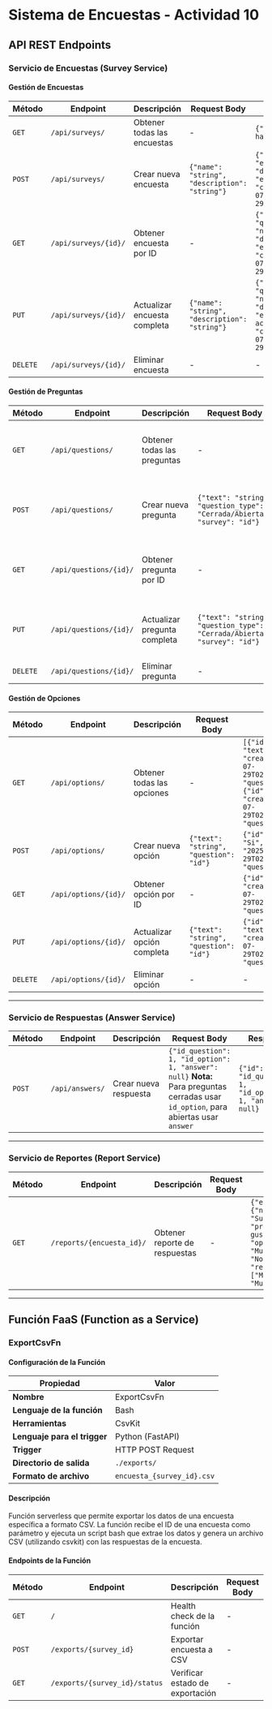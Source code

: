 # Sistema de Encuestas - Actividad 10

## API REST Endpoints

### Servicio de Encuestas (Survey Service)

#### Gestión de Encuestas

| Método | Endpoint | Descripción | Request Body | Response | Status |
|--------|----------|-------------|--------------|----------|--------|
| `GET` | `/api/surveys/` | Obtener todas las encuestas | - | `{"message": "aun no hay encuestas"}` | `200` |
| `POST` | `/api/surveys/` | Crear nueva encuesta | `{"name": "string", "description": "string"}` | `{"id": 1, "name": "encuesta", "description": "encuesta1", "created_at": "2025-07-29T01:54:20.517969Z"}` | `201` |
| `GET` | `/api/surveys/{id}/` | Obtener encuesta por ID | - | `{"id": 1, "questions": [], "name": "encuesta", "description": "encuesta1", "created_at": "2025-07-29T01:54:20.517969Z"}` | `200` |
| `PUT` | `/api/surveys/{id}/` | Actualizar encuesta completa | `{"name": "string", "description": "string"}` | `{"id": 1, "questions": [], "name": "encuesta2", "description": "encuesta actualizada", "created_at": "2025-07-29T01:54:20.517969Z"}` | `200` |
| `DELETE` | `/api/surveys/{id}/` | Eliminar encuesta | - | - | `204` |

#### Gestión de Preguntas

| Método | Endpoint | Descripción | Request Body | Response | Status |
|--------|----------|-------------|--------------|----------|--------|
| `GET` | `/api/questions/` | Obtener todas las preguntas | - | `[{"id": 1, "options": [], "text": "¿Te gusta algo?", "question_type": "Cerrada", "created_at": "2025-07-29T02:12:06.607342Z", "survey": 2}]` | `200` |
| `POST` | `/api/questions/` | Crear nueva pregunta | `{"text": "string", "question_type": "Cerrada/Abierta", "survey": "id"}` | `{"id": 1, "text": "¿Te gusta algo?", "question_type": "Cerrada", "created_at": "2025-07-29T02:12:06.607342Z", "survey": 2}` | `201` |
| `GET` | `/api/questions/{id}/` | Obtener pregunta por ID | - | `{"id": 1, "options": [], "text": "¿Te gusta algo?", "question_type": "Cerrada", "created_at": "2025-07-29T02:12:06.607342Z", "survey": 2}` | `200` |
| `PUT` | `/api/questions/{id}/` | Actualizar pregunta completa | `{"text": "string", "question_type": "Cerrada/Abierta", "survey": "id"}` | `{"id":1, "options":[], "text":"¿Te gusta programar?", "question_type":"Cerrada", "created_at":"2025-07-29T02:12:06.607342Z", "survey":2}` | `200` |
| `DELETE` | `/api/questions/{id}/` | Eliminar pregunta | - | - | `204` |

#### Gestión de Opciones

| Método | Endpoint | Descripción | Request Body | Response | Status |
|--------|----------|-------------|--------------|----------|--------|
| `GET` | `/api/options/` | Obtener todas las opciones | - | `[{"id":1, "text":"Si", "created_at":"2025-07-29T02:19:19.234621Z", "question":2}, {"id":2, "text":"No", "created_at":"2025-07-29T02:19:22.786445Z", "question":2}]` | `200` |
| `POST` | `/api/options/` | Crear nueva opción | `{"text": "string", "question": "id"}` | `{"id": 1, "text": "Si", "created_at": "2025-07-29T02:19:19.234621Z", "question": 2}` | `201` |
| `GET` | `/api/options/{id}/` | Obtener opción por ID | - | `{"id":1, "text":"Si", "created_at":"2025-07-29T02:19:19.234621Z", "question":2}` | `200` |
| `PUT` | `/api/options/{id}/` | Actualizar opción completa | `{"text": "string", "question": "id"}` | `{"id":1, "text":"Muchisimo", "created_at":"2025-07-29T02:19:19.234621Z", "question":2}` | `200` |
| `DELETE` | `/api/options/{id}/` | Eliminar opción | - | - | `204` |

---

### Servicio de Respuestas (Answer Service)

| Método | Endpoint | Descripción | Request Body | Response | Status |
|--------|----------|-------------|--------------|----------|--------|
| `POST` | `/api/answers/` | Crear nueva respuesta | `{"id_question": 1, "id_option": 1, "answer": null}` **Nota:** Para preguntas cerradas usar `id_option`, para abiertas usar `answer` | `{"id": 1, "id_question": 1, "id_option": 1, "answer": null}` | `201` |

---

### Servicio de Reportes (Report Service)

| Método | Endpoint | Descripción | Request Body | Response | Status |
|--------|----------|-------------|--------------|----------|--------|
| `GET` | `/reports/{encuesta_id}/` | Obtener reporte de respuestas | - | `{"encuesta": {"nombre_encuesta": "Survey1", "pregunta": "¿Te gusta programar?", "opciones": {"1": "Muchisimo", "2": "No"}, "respuestas": ["Muchisimo", "No", "Muchisimo"]}}` | `200` |

---

## Función FaaS (Function as a Service)

### ExportCsvFn

#### Configuración de la Función

| Propiedad | Valor |
|-----------|-------|
| **Nombre** | ExportCsvFn |
| **Lenguaje de la función**| Bash |
| **Herramientas**| CsvKit |
| **Lenguaje para el trigger** | Python (FastAPI) |
| **Trigger** | HTTP POST Request |
| **Directorio de salida** | `./exports/` |
| **Formato de archivo** | `encuesta_{survey_id}.csv` |

#### Descripción

Función serverless que permite exportar los datos de una encuesta específica a formato CSV. La función recibe el ID de una encuesta como parámetro y ejecuta un script bash que extrae los datos y genera un archivo CSV (utilizando csvkit) con las respuestas de la encuesta.

#### Endpoints de la Función

| Método | Endpoint | Descripción | Request Body | Response | Status |
|--------|----------|-------------|--------------|----------|--------|
| `GET` | `/` | Health check de la función | - | `{"status": "healthy"}` | `200` |
| `POST` | `/exports/{survey_id}` | Exportar encuesta a CSV | - | `{"status":"success","message":"CSV export completed for survey 2","file_path":"exports/encuesta_2.csv","survey_id":2}` | `200` |
| `GET` | `/exports/{survey_id}/status` | Verificar estado de exportación | - | `{"status": "exists", "survey_id": 2, "file_path": "exports/encuesta_2.csv", "file_size": 12}` | `200` |